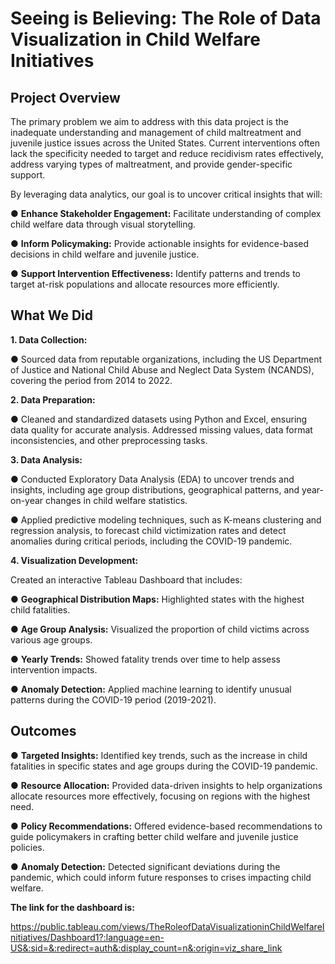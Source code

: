 # Seeing is Believing: The Role of Data Visualization in Child Welfare Initiatives


## Project Overview
The primary problem we aim to address with this data project is the inadequate understanding
and management of child maltreatment and juvenile justice issues across the United States.
Current interventions often lack the specificity needed to target and reduce recidivism rates
effectively, address varying types of maltreatment, and provide gender-specific support. 

By leveraging data analytics, our goal is to uncover critical insights that will:

● **Enhance Stakeholder Engagement:** Facilitate understanding of complex child welfare data through visual storytelling.

● **Inform Policymaking:** Provide actionable insights for evidence-based decisions in child welfare and juvenile justice.

● **Support Intervention Effectiveness:** Identify patterns and trends to target at-risk populations and allocate resources more efficiently.

## What We Did

**1. Data Collection:**

● Sourced data from reputable organizations, including the US Department of Justice and National Child Abuse and Neglect Data System (NCANDS), covering the period from 2014 to 2022.

**2. Data Preparation:**

● Cleaned and standardized datasets using Python and Excel, ensuring data quality for accurate analysis. Addressed missing values, data format inconsistencies, and other preprocessing tasks.

**3. Data Analysis:**

● Conducted Exploratory Data Analysis (EDA) to uncover trends and insights, including age group distributions, geographical patterns, and year-on-year changes in child welfare statistics.

● Applied predictive modeling techniques, such as K-means clustering and regression analysis, to forecast child victimization rates and detect anomalies during critical periods, including the COVID-19 pandemic.

**4. Visualization Development:**

Created an interactive Tableau Dashboard that includes:


  ● **Geographical Distribution Maps:** Highlighted states with the highest child fatalities.
  
  ● **Age Group Analysis:** Visualized the proportion of child victims across various age groups.
  
  ● **Yearly Trends:** Showed fatality trends over time to help assess intervention impacts.
  
  ● **Anomaly Detection:** Applied machine learning to identify unusual patterns during the COVID-19 period (2019-2021).

## Outcomes
● **Targeted Insights:** 
Identified key trends, such as the increase in child fatalities in specific states and age groups during the COVID-19 pandemic.

● **Resource Allocation:**
Provided data-driven insights to help organizations allocate resources more effectively, focusing on regions with the highest need.

● **Policy Recommendations:**
Offered evidence-based recommendations to guide policymakers in crafting better child welfare and juvenile justice policies.

● **Anomaly Detection:** Detected significant deviations during the pandemic, which could inform future responses to crises impacting child welfare.


**The link for the dashboard is:**

https://public.tableau.com/views/TheRoleofDataVisualizationinChildWelfareInitiatives/Dashboard1?:language=en-US&:sid=&:redirect=auth&:display_count=n&:origin=viz_share_link

